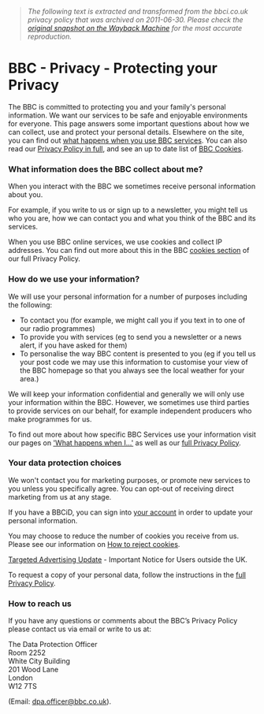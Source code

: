 > *The following text is extracted and transformed from the bbci.co.uk privacy policy that was archived on 2011-06-30. Please check the [original snapshot on the Wayback Machine](https://web.archive.org/web/20110630010448id_/http%3A//www.bbc.co.uk/privacy) for the most accurate reproduction.*

# BBC - Privacy - Protecting your Privacy

The BBC is committed to protecting you and your family's personal information. We want our services to be safe and enjoyable environments for everyone. This page answers some important questions about how we can collect, use and protect your personal details. Elsewhere on the site, you can find out [what happens when you use BBC services](https://web.archive.org/web/20110630010448id_/http://www.bbc.co.uk/privacy/what-happens.shtml). You can also read our [Privacy Policy in full](https://web.archive.org/web/20110630010448id_/http://www.bbc.co.uk/privacy/our-privacy-policy.shtml), and see an up to date list of [BBC Cookies](https://web.archive.org/web/20110630010448id_/http://www.bbc.co.uk/privacy/bbc-cookies-policy.shtml). 

### What information does the BBC collect about me?

When you interact with the BBC we sometimes receive personal information about you. 

For example, if you write to us or sign up to a newsletter, you might tell us who you are, how we can contact you and what you think of the BBC and its services. 

When you use BBC online services, we use cookies and collect IP addresses. You can find out more about this in the BBC [cookies section](https://web.archive.org/web/20110630010448id_/http://www.bbc.co.uk/privacy/our-privacy-policy.shtml#12) of our full Privacy Policy.

### How do we use your information?

We will use your personal information for a number of purposes including the following: 

  * To contact you (for example, we might call you if you text in to one of our radio programmes) 
  * To provide you with services (eg to send you a newsletter or a news alert, if you have asked for them)
  * To personalise the way BBC content is presented to you (eg if you tell us your post code we may use this information to customise your view of the BBC homepage so that you always see the local weather for your area.)



We will keep your information confidential and generally we will only use your information within the BBC. However, we sometimes use third parties to provide services on our behalf, for example independent producers who make programmes for us.

To find out more about how specific BBC Services use your information visit our pages on ['What happens when I…'](https://web.archive.org/web/20110630010448id_/http://www.bbc.co.uk/privacy/what-happens.shtml) as well as our [full Privacy Policy](https://web.archive.org/web/20110630010448id_/http://www.bbc.co.uk/privacy/our-privacy-policy.shtml).

### Your data protection choices

We won't contact you for marketing purposes, or promote new services to you unless you specifically agree. You can opt-out of receiving direct marketing from us at any stage. 

If you have a BBCiD, you can sign into [your account](https://id.bbc.co.uk/users/signin?ptrt=http%3A%2F%2Fwww.bbc.co.uk%2Fprivacy) in order to update your personal information. 

You may choose to reduce the number of cookies you receive from us. Please see our information on [How to reject cookies](https://web.archive.org/web/20110630010448id_/http://www.bbc.co.uk/privacy/bbc-cookies-policy.shtml). 

[Targeted Advertising Update](https://web.archive.org/privacy/targeted-advertising.shtml) \- Important Notice for Users outside the UK. 

To request a copy of your personal data, follow the instructions in the [full Privacy Policy](https://web.archive.org/web/20110630010448id_/http://www.bbc.co.uk/privacy/our-privacy-policy.shtml). 

### How to reach us

If you have any questions or comments about the BBC’s Privacy Policy please contact us via email or write to us at:

The Data Protection Officer  
Room 2252  
White City Building  
201 Wood Lane  
London  
W12 7TS

(Email: [dpa.officer@bbc.co.uk](mailto:dpa.officer@bbc.co.uk)). 
